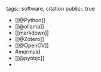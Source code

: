 tags:: software, citation
public:: true

- [[@Python]]
- [[@ollama]]
- [[markdown]]
- [[@Zotero]]
- [[@OpenCV]]
- #mermaid
- [[@pyobjc]]
-